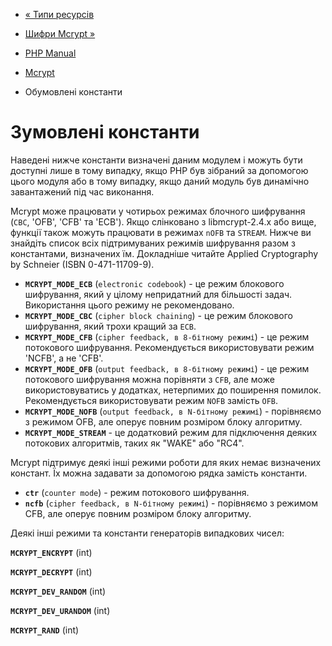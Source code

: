 - [« Типи ресурсів](mcrypt.resources.md)
- [Шифри Mcrypt »](mcrypt.ciphers.md)

- [PHP Manual](index.md)
- [Mcrypt](book.mcrypt.md)
- Обумовлені константи

# Зумовлені константи

Наведені нижче константи визначені даним модулем і можуть бути
доступні лише в тому випадку, якщо PHP був зібраний за допомогою цього
модуля або в тому випадку, якщо даний модуль був динамічно завантажений
під час виконання.

Mcrypt може працювати у чотирьох режимах блочного шифрування (`CBC`,
'OFB', 'CFB' та 'ECB'). Якщо слінковано з libmcrypt-2.4.x або вище,
функції також можуть працювати в режимах `nOFB` та `STREAM`. Нижче ви
знайдіть список всіх підтримуваних режимів шифрування разом з
константами, визначених їм. Докладніше читайте Applied
Cryptography by Schneier (ISBN 0-471-11709-9).

- **`MCRYPT_MODE_ECB`** (`electronic codebook`) - це режим
блокового шифрування, який у цілому непридатний для більшості
задач. Використання цього режиму не рекомендовано.
- **`MCRYPT_MODE_CBC`** (`cipher block chaining`) - це режим
блокового шифрування, який трохи кращий за `ECB`.
- **`MCRYPT_MODE_CFB`** (`cipher feedback, в 8-бітному режимі`) -
це режим потокового шифрування. Рекомендується використовувати режим
'NCFB', а не 'CFB'.
- **`MCRYPT_MODE_OFB`** (`output feedback, в 8-бітному режимі`) - це
режим потокового шифрування можна порівняти з `CFB`, але може
використовуватись у додатках, нетерпимих до поширення помилок.
Рекомендується використовувати режим `NOFB` замість `OFB`.
- **`MCRYPT_MODE_NOFB`**
(`output feedback, в N-бітному режимі`) - порівняємо з режимом
OFB, але оперує повним розміром блоку алгоритму.
- **`MCRYPT_MODE_STREAM`** - це додатковий режим для підключення
деяких потокових алгоритмів, таких як "WAKE" або "RC4".

Mcrypt підтримує деякі інші режими роботи для яких немає
визначених констант. Їх можна задавати за допомогою рядка замість
константи.

- **``ctr``** (`counter mode`) - режим потокового шифрування.
- **``ncfb``** (`cipher feedback, в N-бітному режимі`) - порівняємо
з режимом CFB, але оперує повним розміром блоку алгоритму.

Деякі інші режими та константи генераторів випадкових чисел:

**`MCRYPT_ENCRYPT`** (int)

**`MCRYPT_DECRYPT`** (int)

**`MCRYPT_DEV_RANDOM`** (int)

**`MCRYPT_DEV_URANDOM`** (int)

**`MCRYPT_RAND`** (int)
